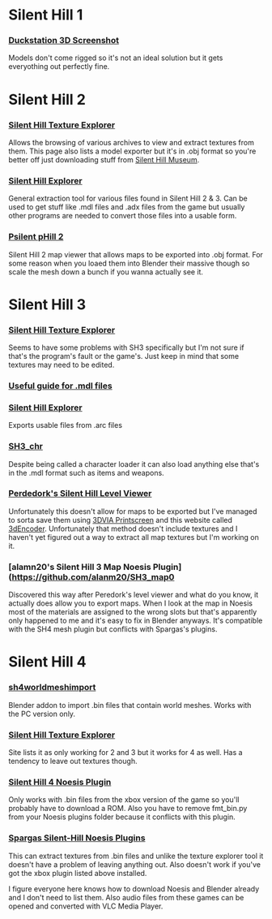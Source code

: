 # Silent Hill 1
### [Duckstation 3D Screenshot](https://github.com/scurest/duckstation-3D-Screenshot)
Models don't come rigged so it's not an ideal solution but it gets everyothing out perfectly fine.

# Silent Hill 2
### [Silent Hill Texture Explorer](https://www.silenthillmemories.net/sh2/modding_en.htm)
Allows the browsing of various archives to view and extract textures from them. This page also lists a model exporter but it's in .obj format so you're better off just downloading stuff from [Silent Hill Museum](https://silenthillmuseum.org/).

### [Silent Hill Explorer](https://drive.google.com/file/d/1aVf7DRGpgFQgle50gO6HSkozNHjlJVgr/view)
General extraction tool for various files found in Silent Hill 2 & 3. Can be used to get stuff like .mdl files and .adx files from the game but usually other programs are needed to convert those files into a usable form.

### [Psilent pHill 2](https://github.com/pmttavara/ph2/tree/main)
Silent Hill 2 map viewer that allows maps to be exported into .obj format. For some reason when you loaed them into Blender their massive though so scale the mesh down a bunch if you wanna actually see it.

# Silent Hill 3
### [Silent Hill Texture Explorer](https://www.silenthillmemories.net/sh2/modding_en.htm)
Seems to have some problems with SH3 specifically but I'm not sure if that's the program's fault or the game's. Just keep in mind that some textures may need to be edited.

### [Useful guide for .mdl files](https://youtu.be/zdLDgnbHfHU)

### [Silent Hill Explorer](https://drive.google.com/file/d/1aVf7DRGpgFQgle50gO6HSkozNHjlJVgr/view)
Exports usable files from .arc files

### [SH3_chr](https://github.com/alanm20/SH3_chr/tree/main)
Despite being called a character loader it can also load anything else that's in the .mdl format such as items and weapons.

### [Perdedork's Silent Hill Level Viewer](https://www.silenthillmemories.net/sh2/modding_en.htm)
Unfortunately this doesn't allow for maps to be exported but I've managed to sorta save them using [3DVIA Printscreen](https://dassault-systemes-3dvia-printscreen.software.informer.com/download/) and this website called [3dEncoder](https://3dencoder.com/). Unfortunately that method doesn't include textures and I haven't yet figured out a way to extract all map textures but I'm working on it.

### [alamn20's Silent Hill 3 Map Noesis Plugin](https://github.com/alanm20/SH3_map0
Discovered this way after Peredork's level viewer and what do you know, it actually does allow you to export maps. When I look at the map in Noesis most of the materials are assigned to the wrong slots but that's apparently only happened to me and it's easy to fix in Blender anyways. It's compatible with the SH4 mesh plugin but conflicts with Spargas's plugins.

# Silent Hill 4
### [sh4worldmeshimport](https://github.com/HunterStanton/sh4worldmeshimport)
Blender addon to import .bin files that contain world meshes. Works with the PC version only.

### [Silent Hill Texture Explorer](https://www.silenthillmemories.net/sh2/modding_en.htm)
Site lists it as only working for 2 and 3 but it works for 4 as well. Has a tendency to leave out textures though.
### [Silent Hill 4 Noesis Plugin](https://youtu.be/4fNbtRQ7irM)
Only works with .bin files from the xbox version of the game so you'll probably have to download a ROM. Also you have to remove fmt_bin.py from your Noesis plugins folder because it conflicts with this plugin.

### [Spargas Silent-Hill Noesis Plugins](https://github.com/Sparagas/Silent-Hill)
This can extract textures from .bin files and unlike the texture explorer tool it doesn't have a problem of leaving anything out. Also doesn't work if you've got the xbox plugin listed above installed.


I figure everyone here knows how to download Noesis and Blender already and I don't need to list them. Also audio files from these games can be opened and converted with VLC Media Player.

